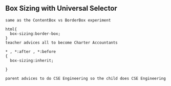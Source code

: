 ## Box Sizing with Universal Selector 

~~~
same as the ContentBox vs BorderBox experiment 

html{
  box-sizing:border-box;
}
teacher advices all to become Charter Accountants 

* , *:after , *:before
{
  box-sizing:inherit;

}

parent advices to do CSE Engineering so the child does CSE Engineering 
~~~